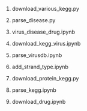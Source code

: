 1. download_various_kegg.py

2. parse_disease.py

3. virus_disease_drug.ipynb

4. download_kegg_virus.ipynb

5. parse_virusdb.ipynb

6. add_strand_type.ipynb

7. download_protein_kegg.py

8. parse_kegg.ipynb

9. download_drug.ipynb

